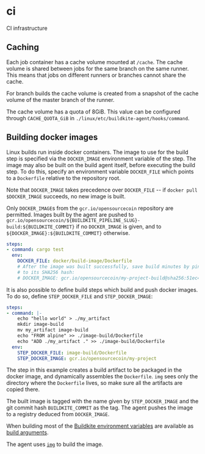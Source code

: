 # ci
CI infrastructure

## Caching

Each job container has a cache volume mounted at `/cache`. The cache volume is
shared between jobs for the same branch on the same runner. This means that jobs
on different runners or branches cannot share the cache.

For branch builds the cache volume is created from a snapshot of the cache
volume of the master branch of the runner.

The cache volume has a quota of 8GiB. This value can be configured through
`CACHE_QUOTA_GiB` in `./linux/etc/buildkite-agent/hooks/command`.

## Building docker images

Linux builds run inside docker containers. The image to use for the build step
is specified via the `DOCKER_IMAGE` environment variable of the step. The image
may also be built on the build agent itself, before executing the build step. To
do this, specify an environment variable `DOCKER_FILE` which points to a
`Dockerfile` relative to the repository root.

Note that `DOCKER_IMAGE` takes precedence over `DOCKER_FILE` -- if `docker pull
$DOCKER_IMAGE` succeeds, no new image is built.

Only `DOCKER_IMAGE`s from the `gcr.io/opensourcecoin` repository are permitted.
Images built by the agent are pushed to `gcr.io/opensourcecoin/${BUILDKITE_PIPELINE_SLUG}-build:${BUILDKITE_COMMIT}`
if no `DOCKER_IMAGE` is given, and to `${DOCKER_IMAGE}:${BUILDKITE_COMMIT}`
otherwise.

```yaml
steps:
- command: cargo test
  env:
    DOCKER_FILE: docker/build-image/Dockerfile
    # After the image was built successfully, save build minutes by pinning it
    # to its SHA256 hash:
    # DOCKER_IMAGE: gcr.io/opensourcecoin/my-project-build@sha256:51ec4db1da1870e753610209880f3ff1759ba54149493cf3118b47a84edbc75b
```

It is also possible to define build steps which build and push docker images. To
do so, define `STEP_DOCKER_FILE` and `STEP_DOCKER_IMAGE`:

```yaml
steps:
- command: |-
    echo "hello world" > ./my_artifact
    mkdir image-build
    mv my_artifact image-build
    echo "FROM alpine" >> ./image-build/Dockerfile
    echo "ADD ./my_artifact ." >> ./image-build/Dockerfile
  env:
    STEP_DOCKER_FILE: image-build/Dockerfile
    STEP_DOCKER_IMAGE: gcr.io/opensourcecoin/my-project
```

The step in this example creates a build artifact to be packaged in the docker
image, and dynamically assembles the `Dockerfile`. `img` sees only the directory
where the `Dockerfile` lives, so make sure all the artifacts are copied there.

The built image is tagged with the name given by `STEP_DOCKER_IMAGE` and the git
commit hash `BUILDKITE_COMMIT` as the tag. The agent pushes the image to a
registry deduced from `DOCKER_IMAGE`.

When building most of the [Buildkite environment variables][buildkite-env] are
available as [build arguments][docker-build-args].

The agent uses [`img`][img] to build the image.

[docker-build-args]: https://docs.docker.com/engine/reference/builder/#arg
[buildkite-env]: https://buildkite.com/docs/pipelines/environment-variables
[img]: https://github.com/genuinetools/img
